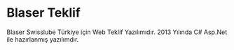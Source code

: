 # Blaser Teklif
Blaser Swisslube Türkiye için Web Teklif Yazılımıdır.
2013 Yılında C# Asp.Net ile hazırlanmış yazılımdır.
